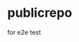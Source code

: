 # publicrepo
for e2e test





































































































































































































































































































































































































































































































































































































































































































































































































































































































































































































































































































































































































































































































































































































































































































































































































































































































































































































































































































































































































































































































































































































































































































































































































































































































































































































































































































































































































































































































